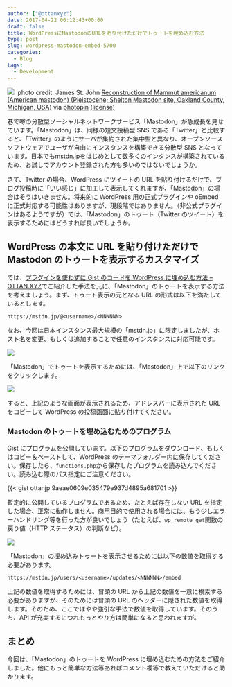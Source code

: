 ```yaml
---
author: ["@ottanxyz"]
date: 2017-04-22 06:12:43+00:00
draft: false
title: WordPressにMastodonのURLを貼り付けただけでトゥートを埋め込む方法
type: post
slug: wordpress-mastodon-embed-5700
categories:
  - Blog
tags:
  - Development
---
```


![](/uploads/2017/04/170422-58faefe1b74dd.jpg)
 photo credit: James St. John [Reconstruction of Mammut americanum (American mastodon) (Pleistocene; Shelton Mastodon site, Oakland County, Michigan, USA)](http://www.flickr.com/photos/47445767@N05/32290915030) via [photopin](http://photopin.com) [(license)](https://creativecommons.org/licenses/by/2.0/)

巷で噂の分散型ソーシャルネットワークサービス「Mastodon」が急成長を見せています。「Mastodon」は、同様の短文投稿型 SNS である「Twitter」と比較すると、「Twitter」のようにサーバが集約された集中型と異なり、オープンソースソフトウェアでユーザが自由にインスタンスを構築できる分散型 SNS となっています。日本でも[mstdn.jp](https://mstdn.jp/)をはじめとして数多くのインタンスが構築されているため、お試しでアカウント登録された方も多いのではないでしょうか。

さて、Twitter の場合、WordPress にツイートの URL を貼り付けるだけで、ブログ投稿時に「いい感じ」に加工して表示してくれますが、「Mastodon」の場合はそうはいきません。将来的に WordPress 用の正式プラグインや oEmbed に正式対応する可能性はありますが、現段階ではありません。（非公式プラグインはあるようですが）では、「Mastodon」のトゥート（Twitter のツイート）を表示するためにはどうすれば良いでしょうか。

## WordPress の本文に URL を貼り付けただけで Mastodon のトゥートを表示するカスタマイズ

では、[プラグインを使わずに Gist のコードを WordPress に埋め込む方法 – OTTAN.XYZ](/posts/2016/05/gist-wordpress-embed-6861/)でご紹介した手法を元に、「Mastodon」のトゥートを表示する方法を考えましょう。まず、トゥート表示の元となる URL の形式は以下を満たしているとします。

    https://mstdn.jp/@<username>/<NNNNNN>

なお、今回は日本インスタンス最大規模の「mstdn.jp」に限定しましたが、ホスト名を変更、もしくは追加することで任意のインスタンスに対応可能です。

![](/uploads/2017/04/170422-58faf25b2ce35.png)

「Mastodon」でトゥートを表示するためには、「Mastodon」上で以下のリンクをクリックします。

![](/uploads/2017/04/170422-58faf263537c6.png)

すると、上記のような画面が表示されるため、アドレスバーに表示された URL をコピーして WordPress の投稿画面に貼り付けてください。

### Mastodon のトゥートを埋め込むためのプログラム

Gist にプログラムを公開しています。以下のプログラムをダウンロード、もしくはコピー＆ペーストして、WordPress のテーマフォルダー内に保存してください。保存したら、`functions.php`から保存したプログラムを読み込んでください。読み込む際のパス指定にご注意ください。

{{< gist ottanjp 9aeae0609e035479e937d4895a681701 >}}

暫定的に公開しているプログラムであるため、たとえば存在しない URL を指定した場合、正常に動作しません。商用目的で使用される場合には、もう少しエラーハンドリング等を行った方が良いでしょう（たとえば、`wp_remote_get`関数の戻り値（HTTP ステータス）の判断など）。

![](/uploads/2017/04/170422-58faf2f3ae1a0.png)

「Mastodon」の埋め込みトゥートを表示させるためには以下の数値を取得する必要があります。

    https://mstdn.jp/users/<username>/updates/<NNNNNN>/embed

上記の数値を取得するためには、冒頭の URL から上記の数値を一意に検索する必要がありますが、そのためには冒頭の URL のヘッダーに隠された数値を取得します。そのため、ここではやや強引な手法で数値を取得しています。そのうち、API が充実するにつれもっとやり方は簡単になると思われますが。

## まとめ

今回は、「Mastodon」のトゥートを WordPress に埋め込むための方法をご紹介しました。他にもっと簡単な方法等あればコメント欄等で教えていただけると助かります。

